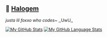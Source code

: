 ## 🦊 <a href="https://github.com/teenyPaws">Halogem</a>
*justa lil foxxo who codes~* ,,UwU,,

[![My GitHub Stats](https://github-readme-stats.vercel.app/api/?username=teenyPaws&count_private=true&theme=tokyonight&showicons=true)]()
[![My GitHub Language Stats](https://github-readme-stats.vercel.app/api/top-langs/?username=teenyPaws&langs_count=5&theme=tokyonight)]()
